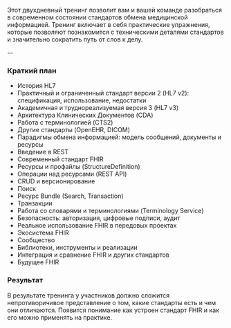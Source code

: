 Этот двухдневный тренинг позволит вам и вашей команде разобраться
в современном состоянии стандартов обмена медицинской информацией.
Тренинг включает в себя практическиe упражнения, которые позволяют
познакомится с техническими деталями стандартов и значительно сократить
путь от слов к делу.

--

### Краткий план

* История HL7
 * Практичный и ограниченный стандарт версии 2 (HL7 v2): спецификация, использование, недостатки 
 * Академичная и труднореализуемая версия 3 (HL7 v3)
 * Архитектура Клинических Документов (CDA)
 * Работа с терминологией (CTS2)
 * Другие стандарты (OpenEHR, DICOM)
* Парадигмы обмена информацией: модель сообщений, документы и ресурсы
* Введение в REST
* Современный стандарт FHIR
 * Ресурсы и профайлы (StructureDefinition) 
 * Операции над ресурсами (REST API)
 * CRUD и версионирование
 * Поиск
 * Ресурс Bundle (Search, Transaction)
 * Транзакции
 * Работа со словарями и терминологиями (Terminology Service)
 * Безопасность: авторизация, цифровые подписи, аудит
 * Реальное использование FHIR в передовых проектах
* Экосистема FHIR
 * Сообщество
 * Библиотеки, инструменты и реализации
* Интеграция и сравнение FHIR и других стандартов
* Будущее FHIR


### Результат

В результате тренинга у участников должно сложится
непротиворичивое представлениe о том, какие стандарты есть и чем они отличаются.
Появится понимание как устроен стандарт FHIR и как его можно применять на практике. 



